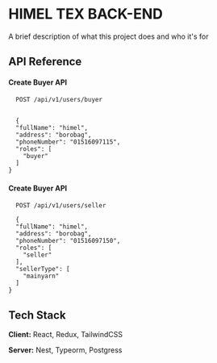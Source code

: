 # HIMEL TEX BACK-END

A brief description of what this project does and who it's for

## API Reference

#### Create Buyer API

```bash
  POST /api/v1/users/buyer
```

```http

  {
  "fullName": "himel",
  "address": "borobag",
  "phoneNumber": "01516097115",
  "roles": [
    "buyer"
  ]
}
```

#### Create Buyer API

```bash
  POST /api/v1/users/seller
```

```http
  {
  "fullName": "himel",
  "address": "borobag",
  "phoneNumber": "01516097150",
  "roles": [
    "seller"
  ],
  "sellerType": [
    "mainyarn"
  ]
}
```

## Tech Stack

**Client:** React, Redux, TailwindCSS

**Server:** Nest, Typeorm, Postgress
